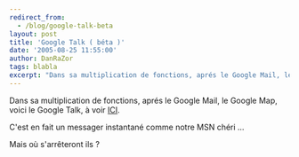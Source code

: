 ```yaml
---
redirect_from:
  - /blog/google-talk-beta
layout: post
title: 'Google Talk ( béta )'
date: '2005-08-25 11:55:00'
author: DanRaZor
tags: blabla
excerpt: "Dans sa multiplication de fonctions, aprés le Google Mail, le Google Map, voici le Google Talk, à voir [ICI](http://www.google.com/talk/).)   C'est en fait un messager instantané comme notre MSN chéri ...  \n  \nMais où s'arrêteront ils ?"
---
```


Dans sa multiplication de fonctions, aprés le Google Mail, le Google Map, voici le Google Talk, à voir [ICI](http://www.google.com/talk/).

C'est en fait un messager instantané comme notre MSN chéri ...

Mais où s'arrêteront ils ?
